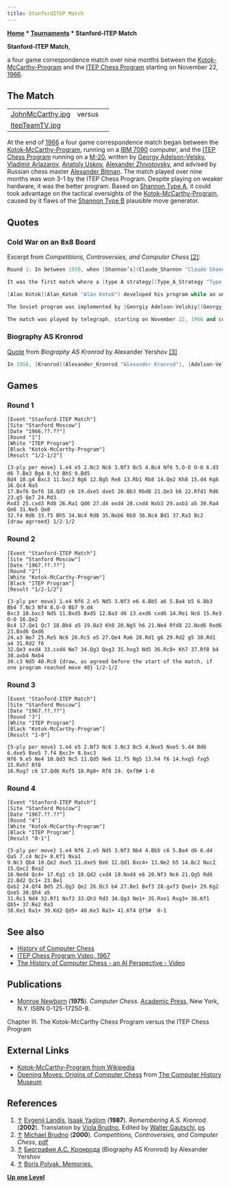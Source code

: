```yaml
---
title: StanfordITEP Match
---
```

**[Home](Home "Home") \* [Tournaments](Tournaments_and_Matches "Tournaments and Matches") \* Stanford-ITEP Match**


**Stanford-ITEP Match**,  

a four game correspondence match over nine months between the [Kotok-McCarthy-Program](Kotok-McCarthy-Program "Kotok-McCarthy-Program") and the [ITEP Chess Program](ITEP_Chess_Program "ITEP Chess Program") starting on November 22, [1966](Timeline#1966 "Timeline").



## The Match




|  |  |  |
| --- | --- | --- |
| [JohnMcCarthy.jpg](Kotok-McCarthy-Program "Kotok-McCarthy-Program") |  versus
 | [ItepTeamTV.jpg](ITEP_Chess_Program "ITEP Chess Program") |


At the end of [1966](Timeline#1966 "Timeline") a four game correspondence match began between the [Kotok-McCarthy-Program](Kotok-McCarthy-Program "Kotok-McCarthy-Program"), running on a [IBM 7090](IBM_7090 "IBM 7090") computer, and the [ITEP Chess Program](ITEP_Chess_Program "ITEP Chess Program") running on a [M-20](M-20 "M-20"), written by [Georgy Adelson-Velsky](Georgy_Adelson-Velsky "Georgy Adelson-Velsky"), [Vladimir Arlazarov](Vladimir_Arlazarov "Vladimir Arlazarov"), [Anatoly Uskov](Anatoly_Uskov "Anatoly Uskov"), [Alexander Zhivotovsky](Alexander_Zhivotovsky "Alexander Zhivotovsky"), and advised by Russian chess master [Alexander Bitman](Alexander_Bitman "Alexander Bitman"). The match played over nine months was won 3-1 by the ITEP Chess Program. Despite playing on weaker hardware, it was the better program. Based on [Shannon Type A](Type_A_Strategy "Type A Strategy"), it could took advantage on the tactical oversights of the [Kotok-McCarthy-Program](Kotok-McCarthy-Program "Kotok-McCarthy-Program"), caused by it flaws of the [Shannon Type B](Type_B_Strategy "Type B Strategy") plausible move generator. 



## Quotes


### Cold War on an 8x8 Board


Excerpt from *Competitions, Controversies, and Computer Chess* <a id="cite-note-2" href="#cite-ref-2">[2]</a>:




```C++
Round 1: In between 1950, when [Shannon’s](Claude_Shannon "Claude Shannon") paper was first published, and 1966 only three chess programs were developed. By 1970 six programs (none from the initial three) participated in the [first US Computer Chess Championship](ACM_1970 "ACM 1970"). The [first World Championship](WCCC_1974 "WCCC 1974") in 1974 had 13 participants. This remarkable growth was largely spurred by a well publicized match between the Kotok/McCarthy program developed at MIT and Stanford University and a program developed at the Institute for Theoretical and Experimental Physics (ITEP) in Moscow. This match was a “first” in many ways: it was the first match between two computer programs.  

```


```C++
It was the first match where a [type A strategy](Type_A_Strategy "Type A Strategy") faced a [type B strategy](Type_B_Strategy "Type B Strategy"). But most importantly it was a challenge in the [Cold War](https://en.wikipedia.org/wiki/Cold_War) scientific race. Just as putting a man into space, it was of no practical value, but it had similar psychological implications.

```


```C++
[Alan Kotok](Alan_Kotok "Alan Kotok") developed his program while an undergraduate at MIT in collaboration with several other students and under the direction of John McCarthy. His program implemented a type B strategy, considering 4 moves at the first ply, 3 moves on second, 2 on levels three and four and 1 on five through eight. The [payoff function](Evaluation_Function "Evaluation Function") considered such elements as [material](Material "Material") (the main component), [development](Development "Development"), [control of the center](Center_Control "Center Control"), and [pawn structure](Pawn_Structure "Pawn Structure"). It also did not use several of the latest algorithmic improvements made between its initial creation (1962) and the match, most notably [alpha-beta](Alpha-Beta "Alpha-Beta") and the [killer heuristic](Killer_Heuristic "Killer Heuristic"). It had a weak plausible move generator, causing [Botvinnik](Mikhail_Botvinnik "Mikhail Botvinnik") to remark that “*the rule for rejecting moves was so constituted that the machine threw out the baby with the bath water*.” [Botvinnik 1967]

```


```C++
The Soviet program was implemented by [Georgiy Adelson-Velskiy](Georgy_Adelson-Velsky "Georgy Adelson-Velsky"), [Vladimir Arlazarov](Vladimir_Arlazarov "Vladimir Arlazarov"), [Alexander Bitman](Alexander_Bitman "Alexander Bitman"), [Anatoly Uskov](Anatoly_Uskov "Anatoly Uskov"), and [Alexander Zhivotovsky](Alexander_Zhivotovsky "Alexander Zhivotovsky"), working in [Alexander Kronrod’s](Alexander_Kronrod "Alexander Kronrod") Laboratory. It implemented Shannon’s type A strategy, with the [search](Search "Search") [depth](Depth "Depth") set as a parameter. In games 1 and 2 the machine looked ahead 3 ply, while in games 3 and 4 a depth of 5 ply was used. The payoff function was similar to the one in the Kotok/McCarthy program, but an emphasis was placed on gaining a spatial advantage.

```


```C++
The match was played by telegraph, starting on November 22, 1966 and continuing for a year. All games were agreed drawn if no mate was delivered or announced in 40 moves, as both programs showed complete incompetence in the endgame. In games one and two, against the weaker version of the ITEP program Kotok/McCarthy drew twice through the 40 move rule, although it was slightly worse in one of the games and much worse in the other. It was thoroughly beaten in both of the games against the stronger version, losing game three in 19 moves and game four in 41. In all of the matches the ITEP program was playing slightly better positional chess: because of the emphasis on space advantage the ITEP program was better at pushing pawns forward. It won, however, not because of any superiority in positional play, but by taking advantage of blunders on the part of the American program. [Newborn 1975] Because there were possible moves that were much better then the moves the Kotok/McCarthy program actually made, it was clear that the program failed to consider them at all, indicating a weakness in the plausible move generator. Thus the first round was won by the Russians and by the type A approach, and although the Soviet dominance in Computer chess was short-lived, the dominance of type A approaches continues today. This match has a very sad postscript: Alexander Kronrod, the head of the Computational lab at ITEP, was a highly principled person who, among with many other mathematicians, signed a letter in defense of [Esenin-Volpin](https://en.wikipedia.org/wiki/Alexander_Esenin-Volpin), a mathematician who was placed in an insane asylum for anti-Communist views. For his signature of the letter Kronrod was reprimanded by the Communist Party. The physicists at ITEP, who were irritated because computer time was “wasted” on game playing instead of their problems used the reprimand as an excuse to oust Kronrod from his position. At the same time Kronrod was fired from his professorship at the Moscow Pedagogical Institute. These actions effectively ended the career of this brilliant mathematician. 

```

### Biography AS Kronrod


[Quote](Template:Quote_Yershov "Template:Quote Yershov") from *Biography AS Kronrod* by Alexander Yershov <a id="cite-note-3" href="#cite-ref-3">[3]</a>




```C++
In 1958, [Kronrod](Alexander_Kronrod "Alexander Kronrod"), [Adelson-Velsky](Georgy_Adelson-Velsky "Georgy Adelson-Velsky"), and [Landis](Mathematician#Landis "Mathematician") selected "[Snap](https://en.wikipedia.org/wiki/Slapjack)" ("подкидного дурака") as the intellectual foundations for the development of the game heuristic programming <a id="cite-note-4" href="#cite-ref-4">[4]</a>. The program itself was a fiasco - but the basic principles (board games, [search techniques](Search "Search") and [limited depth](Depth "Depth")) were formulated. Further research laboratories in the field of game theory culminated in the first ever chess duel between the [program](ITEP_Chess_Program "ITEP Chess Program") of the [Institute](Institute_of_Theoretical_and_Experimental_Physics "Institute of Theoretical and Experimental Physics") of Soviet and American [best program](Kotok-McCarthy-Program "Kotok-McCarthy-Program") developed at [Stanford University](Stanford_University "Stanford University") under the direction of [J. McCarthy](John_McCarthy "John McCarthy"). By telegraph match was played in four games ended 3-1 in favor of our institute. At the time, chess became a [guinea pig](https://en.wikipedia.org/wiki/Guinea_pig_%28disambiguation%29) for all programmers interested in [artificial intelligence](Artificial_Intelligence "Artificial Intelligence").

```

## Games


### Round 1



```
[Event "Stanford-ITEP Match"]
[Site "Stanford Moscow"]
[Date "1966.??.??"]
[Round "1"]
[White "ITEP Program"]
[Black "Kotok-McCarthy-Program"]
[Result "1/2-1/2"]

{3-ply per move} 1.e4 e5 2.Nc3 Nc6 3.Nf3 Bc5 4.Bc4 Nf6 5.O-O O-O 6.d3 d6 7.Be3 Bg4 8.h3 Bh5 9.Bd5
Bd4 10.g4 Bxc3 11.bxc3 Bg6 12.Bg5 Re8 13.Rb1 Rb8 14.Qe2 Kh8 15.d4 Kg8 16.Qc4 Na5
17.Bxf6 Qxf6 18.Qd3 c6 19.dxe5 dxe5 20.Bb3 Rbd8 21.Qe3 b6 22.Rfd1 Rd6 23.g5 Qe7 24.Rd3
Rxd3 25.cxd3 Rd8 26.Ra1 Qd6 27.d4 exd4 28.cxd4 Nxb3 29.axb3 a5 30.Ra4 Qe6 31.Ne5 Qe8
32.f4 Rd6 33.f5 Bh5 34.Nc4 Rd8 35.Nxb6 Rb8 36.Nc4 Bd1 37.Ra3 Bc2  {draw agrreed} 1/2-1/2

```

### Round 2



```
[Event "Stanford-ITEP Match"]
[Site "Stanford Moscow"]
[Date "1967.??.??"]
[Round "2"]
[White "Kotok-McCarthy-Program"]
[Black "ITEP Program"]
[Result "1/2-1/2"]

{3-ply per move} 1.e4 Nf6 2.e5 Nd5 3.Nf3 e6 4.Bb5 a6 5.Ba4 b5 6.Bb3 Bb4 7.Nc3 Nf4 8.O-O Bb7 9.d4
Bxc3 10.bxc3 Nd5 11.Bxd5 Bxd5 12.Ba3 d6 13.exd6 cxd6 14.Re1 Nc6 15.Re3 O-O 16.Qe2
Bc4 17.Qe1 Qc7 18.Bb4 a5 19.Ba3 Kh8 20.Ng5 h6 21.Ne4 Rfd8 22.Nxd6 Rxd6 23.Bxd6 Qxd6
24.a3 Ne7 25.Re5 Nc6 26.Rc5 e5 27.Qe4 Ra6 28.Rd1 g6 29.Rd2 g5 30.Rd1 a4 31.Rd2 f6
32.Qe3 exd4 33.cxd4 Ne7 34.Qg3 Qxg3 35.hxg3 Nd5 36.Rc8+ Kh7 37.Rf8 b4 38.axb4 Nxb4
39.c3 Nd5 40.Rc8 {draw, as agreed before the start of the match, if one program reached move 40} 1/2-1/2

```

### Round 3



```
[Event "Stanford-ITEP Match"]
[Site "Stanford Moscow"]
[Date "1967.??.??"]
[Round "3"]
[White "ITEP Program"]
[Black "Kotok-McCarthy-Program"]
[Result "1-0"]

{5-ply per move} 1.e4 e5 2.Nf3 Nc6 3.Nc3 Bc5 4.Nxe5 Nxe5 5.d4 Bd6 6.dxe5 Bxe5 7.f4 Bxc3+ 8.bxc3
Nf6 9.e5 Ne4 10.Qd3 Nc5 11.Qd5 Ne6 12.f5 Ng5 13.h4 f6 14.hxg5 fxg5 15.Rxh7 Rf8
16.Rxg7 c6 17.Qd6 Rxf5 18.Rg8+ Rf8 19. Qxf8# 1-0

```

### Round 4



```
[Event "Stanford-ITEP Match"]
[Site "Stanford Moscow"]
[Date "1967.??.??"]
[Round "4"]
[White "Kotok-McCarthy-Program"]
[Black "ITEP Program"]
[Result "0-1"]

{5-ply per move} 1.e4 Nf6 2.e5 Nd5 3.Nf3 Nb4 4.Bb5 c6 5.Ba4 d6 6.d4 Qa5 7.c4 Nc2+ 8.Kf1 Nxa1
9.Nc3 Qb4 10.Qe2 dxe5 11.dxe5 Be6 12.Qd1 Bxc4+ 13.Ne2 b5 14.Bc2 Nxc2 15.Qxc2 Bxa2
16.Ned4 Qc4+ 17.Kg1 c5 18.Qd2 cxd4 19.Nxd4 e6 20.Nf3 Nc6 21.Qg5 Rd8 22.Bd2 Qc1+ 23.Be1
Qxb2 24.Qf4 Bd5 25.Qg3 Qe2 26.Bc3 b4 27.Be1 Bxf3 28.gxf3 Qxe1+ 29.Kg2 Qxe5 30.Qh4 a5
31.Rc1 Nd4 32.Rf1 Nxf3 33.Qh3 Rd3 34.Qg3 Ne1+ 35.Rxe1 Rxg3+ 36.Kf1 Qb5+ 37.Re2 Ra3
38.Ke1 Ra1+ 39.Kd2 Qd5+ 40.Ke3 Ra3+ 41.Kf4 Qf5#  0-1

```

## See also


* [History of Computer Chess](History "History")
* [ITEP Chess Program Video, 1967](ITEP_Chess_Program#Video "ITEP Chess Program")
* [The History of Computer Chess - an AI Perspective - Video](History#AIPerspective "History")


## Publications


* [Monroe Newborn](Monroe_Newborn "Monroe Newborn") (**1975**). *Computer Chess*. [Academic Press](https://en.wikipedia.org/wiki/Academic_Press), New York, N.Y. ISBN 0-125-17250-8.


 Chapter III. The Kotok-McCarthy Chess Program versus the ITEP Chess Program
## External Links


* [Kotok-McCarthy-Program from Wikipedia](https://en.wikipedia.org/wiki/Kotok-McCarthy)
* [Opening Moves: Origins of Computer Chess](http://www.computerhistory.org/chess/main.php?sec=thm-42b86c2029762&sel=thm-42b86c7bdbaf1) from [The Computer History Museum](The_Computer_History_Museum "The Computer History Museum")


## References


1. <a id="cite-ref-1" href="#cite-note-1">↑</a> [Evgenii Landis](Mathematician#Landis "Mathematician"), [Isaak Yaglom](Mathematician#Yaglom "Mathematician") (**1987**). *Remembering A.S. Kronrod*. (**2002**). Translation by [Viola Brudno](http://www.translatorscafe.com/cafe/member16949.htm), Edited by [Walter Gautschi](Mathematician#WaGautschi "Mathematician"), [ps](https://www.cs.purdue.edu/homes/wxg/Kronrod.ps)
2. <a id="cite-ref-2" href="#cite-note-2">↑</a> [Michael Brudno](http://www.cs.toronto.edu/~brudno/) (**2000**). *Competitions, Controversies, and Computer Chess*, [pdf](http://www.cs.toronto.edu/%7Ebrudno/essays/cchess.pdf)
3. <a id="cite-ref-3" href="#cite-note-3">↑</a> [Биография А.С. Кронрода](http://vikont.50webs.com/art_kronrod.html) (Biography AS Kronrod) by Alexander Yershov
4. <a id="cite-ref-4" href="#cite-note-4">↑</a> [Boris Polyak. Memories.](https://7i.7iskusstv.com/y2020/nomer7/bpoljak/)

**[Up one Level](Tournaments_and_Matches "Tournaments and Matches")**







 

